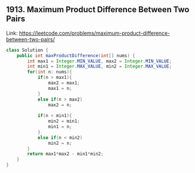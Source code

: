 ## 1913. Maximum Product Difference Between Two Pairs
Link: https://leetcode.com/problems/maximum-product-difference-between-two-pairs/

```java
class Solution {
    public int maxProductDifference(int[] nums) {
        int max1 = Integer.MIN_VALUE, max2 = Integer.MIN_VALUE;
        int min1 = Integer.MAX_VALUE, min2 = Integer.MAX_VALUE;
        for(int n: nums){
            if(n > max1){
                max2 = max1;
                max1 = n;
            }
            else if(n > max2)
                max2 = n;
            
            if(n < min1){
                min2 = min1;
                min1 = n;
            }
            else if(n < min2)
                min2 = n;
        }
        return max1*max2 - min1*min2;
    }
}

```